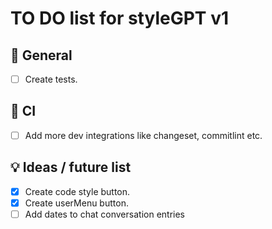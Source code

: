 # TO DO list for **styleGPT** v1

## 🌈 General

- [ ] Create tests.

## 💚 CI

- [ ] Add more dev integrations like changeset, commitlint etc.

## 💡 Ideas / future list

- [x] Create code style button.
- [x] Create userMenu button.
- [ ] Add dates to chat conversation entries
